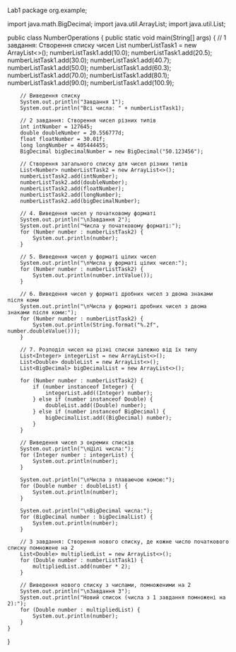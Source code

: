 Lab1
package org.example;

import java.math.BigDecimal;
import java.util.ArrayList;
import java.util.List;

public class NumberOperations {
    public static void main(String[] args) {
        // 1 завдання: Створення списку чисел
        List<Double> numberListTask1 = new ArrayList<>();
        numberListTask1.add(10.0);
        numberListTask1.add(20.5);
        numberListTask1.add(30.0);
        numberListTask1.add(40.7);
        numberListTask1.add(50.0);
        numberListTask1.add(60.3);
        numberListTask1.add(70.0);
        numberListTask1.add(80.1);
        numberListTask1.add(90.0);
        numberListTask1.add(100.9);

        // Виведення списку
        System.out.println("Завдання 1");
        System.out.println("Всі числа: " + numberListTask1);

        // 2 завдання: Створення чисел різних типів
        int intNumber = 127645;
        double doubleNumber = 20.556777d;
        float floatNumber = 30.01f;
        long longNumber = 405444455;
        BigDecimal bigDecimalNumber = new BigDecimal("50.123456");

        // Створення загального списку для чисел різних типів
        List<Number> numberListTask2 = new ArrayList<>();
        numberListTask2.add(intNumber);
        numberListTask2.add(doubleNumber);
        numberListTask2.add(floatNumber);
        numberListTask2.add(longNumber);
        numberListTask2.add(bigDecimalNumber);

        // 4. Виведення чисел у початковому форматі
        System.out.println("\nЗавдання 2");
        System.out.println("Числа у початковому форматі:");
        for (Number number : numberListTask2) {
            System.out.println(number);
        }

        // 5. Виведення чисел у форматі цілих чисел
        System.out.println("\nЧисла у форматі цілих чисел:");
        for (Number number : numberListTask2) {
            System.out.println(number.intValue());
        }

        // 6. Виведення чисел у форматі дробних чисел з двома знаками після коми
        System.out.println("\nЧисла у форматі дробних чисел з двома знаками після коми:");
        for (Number number : numberListTask2) {
            System.out.println(String.format("%.2f", number.doubleValue()));
        }

        // 7. Розподіл чисел на різні списки залежно від їх типу
        List<Integer> integerList = new ArrayList<>();
        List<Double> doubleList = new ArrayList<>();
        List<BigDecimal> bigDecimalList = new ArrayList<>();

        for (Number number : numberListTask2) {
            if (number instanceof Integer) {
                integerList.add((Integer) number);
            } else if (number instanceof Double) {
                doubleList.add((Double) number);
            } else if (number instanceof BigDecimal) {
                bigDecimalList.add((BigDecimal) number);
            }
        }

        // Виведення чисел з окремих списків
        System.out.println("\nЦілі числа:");
        for (Integer number : integerList) {
            System.out.println(number);
        }

        System.out.println("\nЧисла з плаваючою комою:");
        for (Double number : doubleList) {
            System.out.println(number);
        }

        System.out.println("\nBigDecimal числа:");
        for (BigDecimal number : bigDecimalList) {
            System.out.println(number);
        }

        // 3 завдання: Створення нового списку, де кожне число початкового списку помножене на 2
        List<Double> multipliedList = new ArrayList<>();
        for (Double number : numberListTask1) {
            multipliedList.add(number * 2);
        }

        // Виведення нового списку з числами, помноженими на 2
        System.out.println("\nЗавдання 3");
        System.out.println("Новий список (числа з 1 завдання помножені на 2):");
        for (Double number : multipliedList) {
            System.out.println(number);
        }
    }
}
